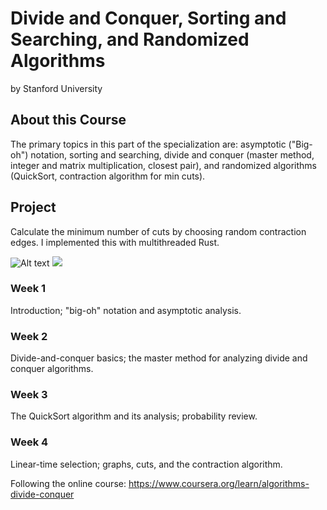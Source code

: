 # Divide and Conquer, Sorting and Searching, and Randomized Algorithms

by Stanford University

## About this Course

The primary topics in this part of the specialization are: asymptotic ("Big-oh") notation, sorting and searching, divide and conquer (master method, integer and matrix multiplication, closest pair), and randomized algorithms (QuickSort, contraction algorithm for min cuts).

## Project
Calculate the minimum number of cuts by choosing random contraction edges.
I implemented this with multithreaded Rust.

![Alt text](.graph_cut/graphs/bigone.svg)
<img src="graph_cut/graphs/bigone.svg">


### Week 1

Introduction; "big-oh" notation and asymptotic analysis.

### Week 2

Divide-and-conquer basics; the master method for analyzing divide and conquer algorithms.

### Week 3

The QuickSort algorithm and its analysis; probability review.

### Week 4

Linear-time selection; graphs, cuts, and the contraction algorithm.

Following the online course:
https://www.coursera.org/learn/algorithms-divide-conquer
